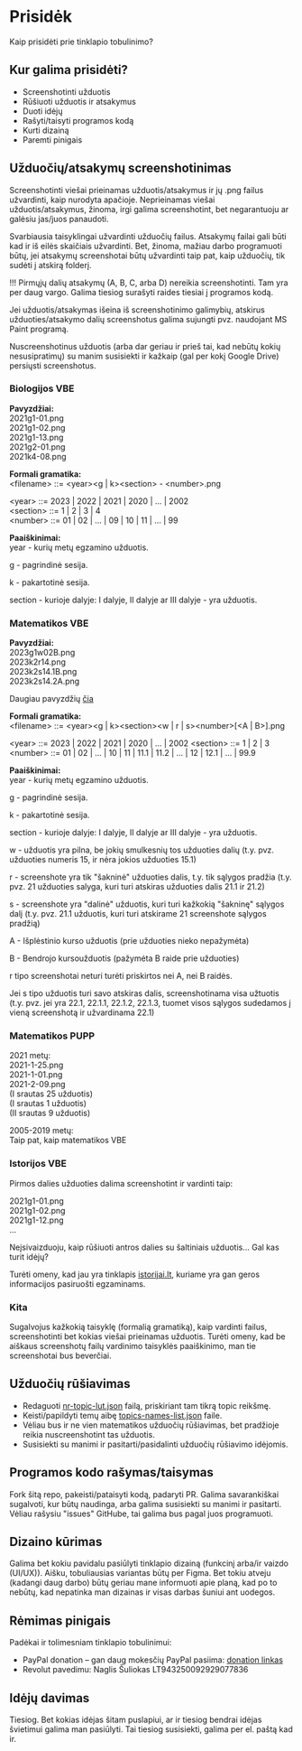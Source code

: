 # Prisidėk

Kaip prisidėti prie tinklapio tobulinimo?

## Kur galima prisidėti?

- Screenshotinti užduotis
- Rūšiuoti užduotis ir atsakymus
- Duoti idėjų
- Rašyti/taisyti programos kodą
- Kurti dizainą
- Paremti pinigais

## Užduočių/atsakymų screenshotinimas

Screenshotinti viešai prieinamas užduotis/atsakymus ir jų .png failus užvardinti, kaip nurodyta apačioje. Neprieinamas viešai užduotis/atsakymus, žinoma, irgi galima screenshotint, bet negarantuoju ar galėsiu jas/juos panaudoti.

Svarbiausia taisyklingai užvardinti užduočių failus. Atsakymų failai gali būti kad ir iš eilės skaičiais užvardinti. Bet, žinoma, mažiau darbo programuoti būtų, jei atsakymų screenshotai būtų užvardinti taip pat, kaip užduočių, tik sudėti į atskirą folderį.

!!! Pirmųjų dalių atsakymų (A, B, C, arba D) nereikia screenshotinti. Tam yra per daug vargo. Galima tiesiog surašyti raides tiesiai į programos kodą.

Jei užduotis/atsakymas išeina iš screenshotinimo galimybių, atskirus užduoties/atsakymo dalių screenshotus galima sujungti pvz. naudojant MS Paint programą.

Nuscreenshotinus užduotis (arba dar geriau ir prieš tai, kad nebūtų kokių nesusipratimų) su manim susisiekti ir kažkaip (gal per kokį Google Drive) persiųsti screenshotus.

### Biologijos VBE

**Pavyzdžiai:**  
2021g1-01.png  
2021g1-02.png  
2021g1-13.png  
2021g2-01.png  
2021k4-08.png

**Formali gramatika:**  
\<filename> ::= \<year>\<g | k>\<section> - \<number>.png

\<year> ::= 2023 | 2022 | 2021 | 2020 | ... | 2002  
\<section> ::= 1 | 2 | 3 | 4  
\<number> ::= 01 | 02 | ... | 09 | 10 | 11 | ... | 99

**Paaiškinimai:**  
year - kurių metų egzamino užduotis.

g - pagrindinė sesija.

k - pakartotinė sesija.

section - kurioje dalyje: I dalyje, II dalyje ar III dalyje - yra užduotis.

### Matematikos VBE

**Pavyzdžiai:**  
2023g1w02B.png  
2023k2r14.png  
2023k2s14.1B.png  
2023k2s14.2A.png

Daugiau pavyzdžių [čia](https://github.com/vbesort/vbesort.github.io/tree/gh-pages/math-problems)

**Formali gramatika:**  
\<filename> ::= \<year>\<g | k>\<section>\<w | r | s>\<number>[\<A | B>].png

\<year> ::= 2023 | 2022 | 2021 | 2020 | ... | 2002
\<section> ::= 1 | 2 | 3  
\<number> ::= 01 | 02 | ... | 10 | 11 | 11.1 | 11.2 | ... | 12 | 12.1 | ... | 99.9

**Paaiškinimai:**  
year - kurių metų egzamino užduotis.

g - pagrindinė sesija.

k - pakartotinė sesija.

section - kurioje dalyje: I dalyje, II dalyje ar III dalyje - yra užduotis.

w - užduotis yra pilna, be jokių smulkesnių tos užduoties dalių (t.y. pvz. užduoties numeris 15, ir nėra jokios užduoties 15.1)

r - screenshote yra tik "šakninė" užduoties dalis, t.y. tik sąlygos pradžia (t.y. pvz. 21 užduoties salyga, kuri turi atskiras užduoties dalis 21.1 ir 21.2)

s - screenshote yra "dalinė" užduotis, kuri turi kažkokią "šakninę" sąlygos dalį (t.y. pvz. 21.1 užduotis, kuri turi atskirame 21 screenshote sąlygos pradžią)

A - Išplėstinio kurso užduotis (prie užduoties nieko nepažymėta)

B - Bendrojo kursoužduotis (pažymėta B raide prie užduoties)

r tipo screenshotai neturi turėti priskirtos nei A, nei B raidės.

Jei s tipo užduotis turi savo atskiras dalis, screenshotinama visa užtuotis (t.y. pvz. jei yra 22.1, 22.1.1, 22.1.2, 22.1.3, tuomet visos sąlygos sudedamos į vieną screenshotą ir užvardinama 22.1)

### Matematikos PUPP

2021 metų:  
2021-1-25.png  
2021-1-01.png  
2021-2-09.png  
(I srautas 25 užduotis)  
(I srautas 1 užduotis)  
(II srautas 9 užduotis)

2005-2019 metų:  
Taip pat, kaip matematikos VBE

### Istorijos VBE

Pirmos dalies užduoties dalima screenshotint ir vardinti taip:

2021g1-01.png  
2021g1-02.png  
2021g1-12.png  
...

Neįsivaizduoju, kaip rūšiuoti antros dalies su šaltiniais užduotis... Gal kas turit idėjų?

Turėti omeny, kad jau yra tinklapis [istorijai.lt](https://www.istorijai.lt), kuriame yra gan geros informacijos pasiruošti egzaminams.

### Kita

Sugalvojus kažkokią taisyklę (formalią gramatiką), kaip vardinti failus, screenshotinti bet kokias viešai prieinamas užduotis. Turėti omeny, kad be aiškaus screenshotų failų vardinimo taisyklės paaiškinimo, man tie screenshotai bus beverčiai.

## Užduočių rūšiavimas

- Redaguoti [nr-topic-lut.json](./src/mainPage/data/nr-topic-lut.json) failą, priskiriant tam tikrą topic reikšmę.
- Keisti/papildyti temų aibę [topics-names-list.json](./src/mainPage/data/topics-names-list.json) faile.
- Vėliau bus ir ne vien matematikos užduočių rūšiavimas, bet pradžioje reikia nuscreenshotint tas užduotis.
- Susisiekti su manimi ir pasitarti/pasidalinti užduočių rūšiavimo idėjomis.

## Programos kodo rašymas/taisymas

Fork šitą repo, pakeisti/pataisyti kodą, padaryti PR. Galima savarankiškai sugalvoti, kur būtų naudinga, arba galima susisiekti su manimi ir pasitarti. Vėliau rašysiu "issues" GitHube, tai galima bus pagal juos programuoti.

## Dizaino kūrimas

Galima bet kokiu pavidalu pasiūlyti tinklapio dizainą (funkcinį arba/ir vaizdo (UI/UX)). Aišku, tobuliausias variantas būtų per Figma. Bet tokiu atveju (kadangi daug darbo) būtų geriau mane informuoti apie planą, kad po to nebūtų, kad nepatinka man dizainas ir visas darbas šuniui ant uodegos.

## Rėmimas pinigais

Padėkai ir tolimesniam tinklapio tobulinimui:

- PayPal donation – gan daug mokesčių PayPal pasiima: [donation linkas](https://www.paypal.com/donate/?hosted_button_id=86R4K9Y6BLSXA)
- Revolut pavedimu: Naglis Šuliokas LT943250092929077836

## Idėjų davimas

Tiesiog. Bet kokias idėjas šitam puslapiui, ar ir tiesiog bendrai idėjas švietimui galima man pasiūlyti. Tai tiesiog susisiekti, galima per el. paštą kad ir.
